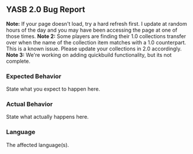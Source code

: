 ## YASB 2.0 Bug Report

**Note:** If your page doesn't load, try a hard refresh first. I update at random hours of the day and you may have been accessing the page at one of those times. 
**Note 2:** Some players are finding their 1.0 collections transfer over when the name of the collection item matches with a 1.0 counterpart. This is a known issue. Please update your collections in 2.0 accordingly.
**Note 3:** We're working on adding quickbuild functionality, but its not complete.

### Expected Behavior

State what you expect to happen here.

### Actual Behavior

State what actually happens here.

### Language

The affected language(s). 
